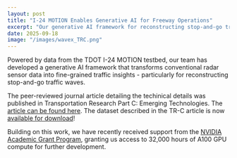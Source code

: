 ```yaml
---
layout: post
title: "I-24 MOTION Enables Generative AI for Freeway Operations"
excerpt: "Our generative AI framework for reconstructing stop-and-go traffic waves is now published, with the dataset publicly available."
date: 2025-09-18
image: "/images/wavex_TRC.png"
---
```


Powered by data from the TDOT I-24 MOTION testbed, our team has developed a generative AI framework that transforms conventional radar sensor data into fine-grained traffic insights - particularly for reconstructing stop-and-go traffic waves.

The peer-reviewed journal article detailing the techinical details was published in Transportation Research Part C: Emerging Technologies. The [article can be found here](https://www.sciencedirect.com/science/article/pii/S0968090X23003005). The dataset described in the TR-C article is now [available for download](https://zenodo.org/records/17122740)!

Building on this work, we have recently received support from the [NVIDIA Academic Grant Program](https://www.nvidia.com/en-us/industries/higher-education-research/academic-grant-program/), granting us access to 32,000 hours of A100 GPU compute for further development.